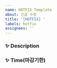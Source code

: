 ```yaml
---
name: HOTFIX Template
about: 긴급 수정
title: '[HOTFIX] '
labels: hotfix
assignees: ''
---
```


### ✨ Description

### ✨ Time(마감기한)
